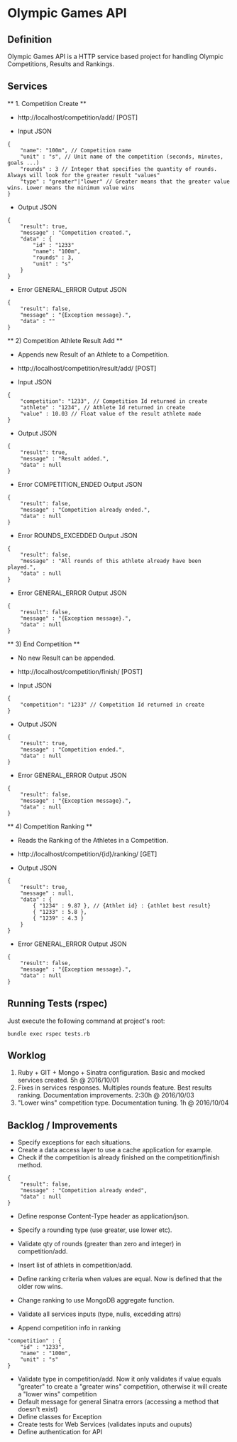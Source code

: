 # Olympic Games API

## Definition 

Olympic Games API is a HTTP service based project for handling Olympic Competitions, Results and Rankings.


## Services

** 1. Competition Create **

* http://localhost/competition/add/ [POST]

* Input JSON
```
{
	"name": "100m", // Competition name
	"unit" : "s", // Unit name of the competition (seconds, minutes, goals ...)
	"rounds" : 3 // Integer that specifies the quantity of rounds. Always will look for the greater result "values"
	"type" : "greater"|"lower" // Greater means that the greater value wins. Lower means the minimum value wins
}
```

* Output JSON

```
{
	"result": true,
	"message" : "Competition created.",
	"data" : {
		"id" : "1233"
		"name": "100m",
		"rounds" : 3,
		"unit" : "s"
	}
}
```

* Error GENERAL_ERROR Output JSON

```
{
	"result": false,
	"message" : "{Exception message}.",
	"data" : ""
}
```



** 2) Competition Athlete Result Add **

* Appends new Result of an Athlete to a Competition.

* http://localhost/competition/result/add/ [POST]

* Input JSON

```
{
	"competition": "1233", // Competition Id returned in create
	"athlete" : "1234", // Athlete Id returned in create
	"value" : 10.03 // Float value of the result athlete made
}
```

* Output JSON

```
{
	"result": true,
	"message" : "Result added.",
	"data" : null
}
```

* Error COMPETITION_ENDED Output JSON

```
{
	"result": false,
	"message" : "Competition already ended.",
	"data" : null
}
```

* Error ROUNDS_EXCEDDED Output JSON

```
{
	"result": false,
	"message" : "All rounds of this athlete already have been played.",
	"data" : null
}
```

* Error GENERAL_ERROR Output JSON

```
{
	"result": false,
	"message" : "{Exception message}.",
	"data" : null
}
```



** 3) End Competition **

* No new Result can be appended.

* http://localhost/competition/finish/ [POST]

* Input JSON

```
{
	"competition": "1233" // Competition Id returned in create
}
```

* Output JSON

```
{
	"result": true,
	"message" : "Competition ended.",
	"data" : null
}
```

* Error GENERAL_ERROR Output JSON

```
{
	"result": false,
	"message" : "{Exception message}.",
	"data" : null
}
```



** 4) Competition Ranking **

* Reads the Ranking of the Athletes in a Competition.

* http://localhost/competition/{id}/ranking/ [GET]

* Output JSON

```
{
	"result": true,
	"message" : null,
	"data" : {
		{ "1234" : 9.87 }, // {Athlet id} : {athlet best result}
		{ "1233" : 5.8 },
		{ "1239" : 4.3 }
	}
}
```

* Error GENERAL_ERROR Output JSON

```
{
	"result": false,
	"message" : "{Exception message}.",
	"data" : null
}
```


## Running Tests (rspec)

Just execute the following command at project's root:

```
bundle exec rspec tests.rb
```


## Worklog

1. Ruby + GIT + Mongo + Sinatra configuration. Basic and mocked services created. 5h @ 2016/10/01
2. Fixes in services responses. Multiples rounds feature. Best results ranking. Documentation improvements. 2:30h @ 2016/10/03
3. "Lower wins" competition type. Documentation tuning. 1h @ 2016/10/04



## Backlog / Improvements

- Specify exceptions for each situations.
- Create a data access layer to use a cache application for example.
- Check if the competition is already finished on the competition/finish method.
```
{
	"result": false,
	"message" : "Competition already ended",
	"data" : null
}
```

- Define response Content-Type header as application/json.
- Specify a rounding type (use greater, use lower etc).
- Validate qty of rounds (greater than zero and integer) in competition/add.

- Insert list of athlets in competition/add.
- Define ranking criteria when values are equal. Now is defined that the older row wins.
- Change ranking to use MongoDB aggregate function.
- Validate all services inputs (type, nulls, excedding attrs)
- Append competition info in ranking 
```
"competition" : {
	"id" : "1233",
	"name" : "100m",
	"unit" : "s"
}
```
- Validate type in competition/add. Now it only validates if value equals "greater" to create a "greater wins" competition, otherwise it will create a "lower wins" competition
- Default message for general Sinatra errors (accessing a method that doesn't exist) 
- Define classes for Exception
- Create tests for Web Services (validates inputs and ouputs)
- Define authentication for API
